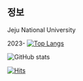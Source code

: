 

## 정보

Jeju National University

2023-
[![Top Langs](https://github-readme-stats.vercel.app/api/top-langs/?username=Junhyeok2004dec&hide_progress=true)](https://github.com/anuraghazra/github-readme-stats)

![GitHub stats](https://github-readme-stats.vercel.app/api?username=Junhyeok2004dec&show_icons=true)


[![Hits](https://hits.seeyoufarm.com/api/count/incr/badge.svg?url=https%3A%2F%2Fjejunu.ac.kr&count_bg=%2300FFEB&title_bg=%23555555&icon=windows95.svg&icon_color=%23E7E7E7&title=&edge_flat=true)](https://hits.seeyoufarm.com)
